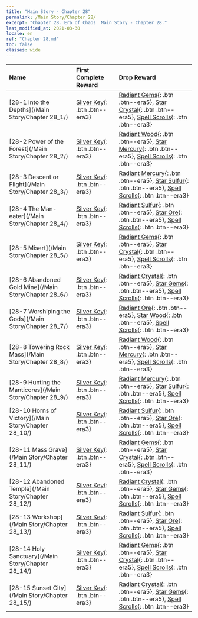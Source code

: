 ```yaml
---
title: "Main Story - Chapter 28"
permalink: /Main Story/Chapter 28/
excerpt: "Chapter 28. Era of Chaos  Main Story - Chapter 28."
last_modified_at: 2021-03-30
locale: en
ref: "Chapter 28.md"
toc: false
classes: wide
---
```


  | Name |  First Complete Reward | Drop Reward |
  |:------------|:------------|:------------| 
  | [28-1 Into the Depths](/Main Story/Chapter 28_1/) | [Silver Key](/Items/con_693/){: .btn .btn--era3} | [Radiant Gems](/Items/mat_100/){: .btn .btn--era5}, [Star Crystal](/Items/mat_94/){: .btn .btn--era5}, [Spell Scrolls](/Items/con_694/){: .btn .btn--era3} |
  | [28-2 Power of the Forest](/Main Story/Chapter 28_2/) | [Silver Key](/Items/con_693/){: .btn .btn--era3} | [Radiant Wood](/Items/mat_97/){: .btn .btn--era5}, [Star Mercury](/Items/mat_91/){: .btn .btn--era5}, [Spell Scrolls](/Items/con_694/){: .btn .btn--era3} |
  | [28-3 Descent or Flight](/Main Story/Chapter 28_3/) | [Silver Key](/Items/con_693/){: .btn .btn--era3} | [Radiant Mercury](/Items/mat_98/){: .btn .btn--era5}, [Star Sulfur](/Items/mat_92/){: .btn .btn--era5}, [Spell Scrolls](/Items/con_694/){: .btn .btn--era3} |
  | [28-4 The Man-eater](/Main Story/Chapter 28_4/) | [Silver Key](/Items/con_693/){: .btn .btn--era3} | [Radiant Sulfur](/Items/mat_99/){: .btn .btn--era5}, [Star Ore](/Items/mat_89/){: .btn .btn--era5}, [Spell Scrolls](/Items/con_694/){: .btn .btn--era3} |
  | [28-5 Misert](/Main Story/Chapter 28_5/) | [Silver Key](/Items/con_693/){: .btn .btn--era3} | [Radiant Gems](/Items/mat_100/){: .btn .btn--era5}, [Star Crystal](/Items/mat_94/){: .btn .btn--era5}, [Spell Scrolls](/Items/con_694/){: .btn .btn--era3} |
  | [28-6 Abandoned Gold Mine](/Main Story/Chapter 28_6/) | [Silver Key](/Items/con_693/){: .btn .btn--era3} | [Radiant Crystal](/Items/mat_101/){: .btn .btn--era5}, [Star Gems](/Items/mat_93/){: .btn .btn--era5}, [Spell Scrolls](/Items/con_694/){: .btn .btn--era3} |
  | [28-7 Worshiping the Gods](/Main Story/Chapter 28_7/) | [Silver Key](/Items/con_693/){: .btn .btn--era3} | [Radiant Ore](/Items/mat_96/){: .btn .btn--era5}, [Star Wood](/Items/mat_90/){: .btn .btn--era5}, [Spell Scrolls](/Items/con_694/){: .btn .btn--era3} |
  | [28-8 Towering Rock Mass](/Main Story/Chapter 28_8/) | [Silver Key](/Items/con_693/){: .btn .btn--era3} | [Radiant Wood](/Items/mat_97/){: .btn .btn--era5}, [Star Mercury](/Items/mat_91/){: .btn .btn--era5}, [Spell Scrolls](/Items/con_694/){: .btn .btn--era3} |
  | [28-9 Hunting the Manticores](/Main Story/Chapter 28_9/) | [Silver Key](/Items/con_693/){: .btn .btn--era3} | [Radiant Mercury](/Items/mat_98/){: .btn .btn--era5}, [Star Sulfur](/Items/mat_92/){: .btn .btn--era5}, [Spell Scrolls](/Items/con_694/){: .btn .btn--era3} |
  | [28-10 Horns of Victory](/Main Story/Chapter 28_10/) | [Silver Key](/Items/con_693/){: .btn .btn--era3} | [Radiant Sulfur](/Items/mat_99/){: .btn .btn--era5}, [Star Ore](/Items/mat_89/){: .btn .btn--era5}, [Spell Scrolls](/Items/con_694/){: .btn .btn--era3} |
  | [28-11 Mass Grave](/Main Story/Chapter 28_11/) | [Silver Key](/Items/con_693/){: .btn .btn--era3} | [Radiant Gems](/Items/mat_100/){: .btn .btn--era5}, [Star Crystal](/Items/mat_94/){: .btn .btn--era5}, [Spell Scrolls](/Items/con_694/){: .btn .btn--era3} |
  | [28-12 Abandoned Temple](/Main Story/Chapter 28_12/) | [Silver Key](/Items/con_693/){: .btn .btn--era3} | [Radiant Crystal](/Items/mat_101/){: .btn .btn--era5}, [Star Gems](/Items/mat_93/){: .btn .btn--era5}, [Spell Scrolls](/Items/con_694/){: .btn .btn--era3} |
  | [28-13 Workshop](/Main Story/Chapter 28_13/) | [Silver Key](/Items/con_693/){: .btn .btn--era3} | [Radiant Sulfur](/Items/mat_99/){: .btn .btn--era5}, [Star Ore](/Items/mat_89/){: .btn .btn--era5}, [Spell Scrolls](/Items/con_694/){: .btn .btn--era3} |
  | [28-14 Holy Sanctuary](/Main Story/Chapter 28_14/) | [Silver Key](/Items/con_693/){: .btn .btn--era3} | [Radiant Gems](/Items/mat_100/){: .btn .btn--era5}, [Star Crystal](/Items/mat_94/){: .btn .btn--era5}, [Spell Scrolls](/Items/con_694/){: .btn .btn--era3} |
  | [28-15 Sunset City](/Main Story/Chapter 28_15/) | [Silver Key](/Items/con_693/){: .btn .btn--era3} | [Radiant Crystal](/Items/mat_101/){: .btn .btn--era5}, [Star Gems](/Items/mat_93/){: .btn .btn--era5}, [Spell Scrolls](/Items/con_694/){: .btn .btn--era3} |
